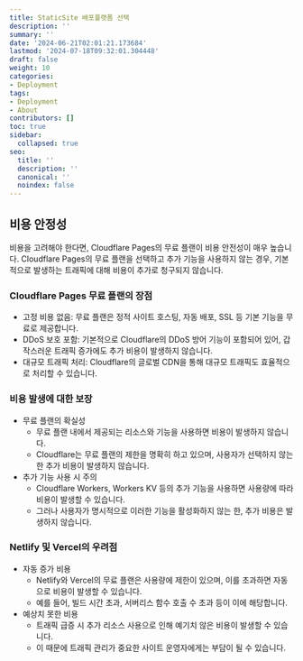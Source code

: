 ```yaml
---
title: StaticSite 배포플랫폼 선택
description: ''
summary: ''
date: '2024-06-21T02:01:21.173684'
lastmod: '2024-07-18T09:32:01.304448'
draft: false
weight: 10
categories:
- Deployment
tags:
- Deployment
- About
contributors: []
toc: true
sidebar:
  collapsed: true
seo:
  title: ''
  description: ''
  canonical: ''
  noindex: false
---
```


## 비용 안정성

비용을 고려해야 한다면, Cloudflare Pages의 무료 플랜이 비용 안전성이 매우 높습니다. 
Cloudflare Pages의 무료 플랜을 선택하고 추가 기능을 사용하지 않는 경우, 기본적으로 발생하는 트래픽에 대해 비용이 추가로 청구되지 않습니다. 
### Cloudflare Pages 무료 플랜의 장점
- 고정 비용 없음: 무료 플랜은 정적 사이트 호스팅, 자동 배포, SSL 등 기본 기능을 무료로 제공합니다.
- DDoS 보호 포함: 기본적으로 Cloudflare의 DDoS 방어 기능이 포함되어 있어, 갑작스러운 트래픽 증가에도 추가 비용이 발생하지 않습니다.
- 대규모 트래픽 처리: Cloudflare의 글로벌 CDN을 통해 대규모 트래픽도 효율적으로 처리할 수 있습니다.
### 비용 발생에 대한 보장
- 무료 플랜의 확실성
	- 무료 플랜 내에서 제공되는 리소스와 기능을 사용하면 비용이 발생하지 않습니다. 
	- Cloudflare는 무료 플랜의 제한을 명확히 하고 있으며, 사용자가 선택하지 않는 한 추가 비용이 발생하지 않습니다.
- 추가 기능 사용 시 주의
	- Cloudflare Workers, Workers KV 등의 추가 기능을 사용하면 사용량에 따라 비용이 발생할 수 있습니다.
	- 그러나 사용자가 명시적으로 이러한 기능을 활성화하지 않는 한, 추가 비용은 발생하지 않습니다.
### Netlify 및 Vercel의 우려점
- 자동 증가 비용
	- Netlify와 Vercel의 무료 플랜은 사용량에 제한이 있으며, 이를 초과하면 자동으로 비용이 발생할 수 있습니다. 
	- 예를 들어, 빌드 시간 초과, 서버리스 함수 호출 수 초과 등이 이에 해당합니다.
- 예상치 못한 비용
	- 트래픽 급증 시 추가 리소스 사용으로 인해 예기치 않은 비용이 발생할 수 있습니다. 
	- 이 때문에 트래픽 관리가 중요한 사이트 운영자에게는 부담이 될 수 있습니다.